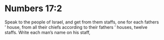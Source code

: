 # Numbers 17:2

Speak to the people of Israel, and get from them staffs, one for each fathers ’ house, from all their chiefs according to their fathers ’ houses, twelve staffs. Write each man’s name on his staff,
